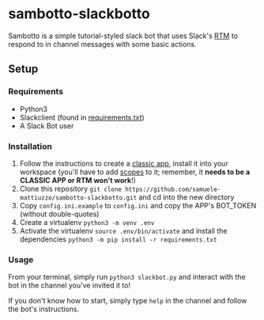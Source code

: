 # sambotto-slackbotto

Sambotto is a simple tutorial-styled slack bot that uses Slack's [RTM](https://api.slack.com/rtm) to respond to in channel messages with some basic actions.

## Setup

### Requirements

- Python3
- Slackclient (found in [requirements.txt](requirements.txt))
- A Slack Bot user

### Installation

1. Follow the instructions to create a [classic app](https://api.slack.com/apps?new_classic_app=1), install it into your workspace (you'll have to add [scopes](https://api.slack.com/authentication/basics#scopes) to it; remember, it **needs to be a CLASSIC APP or RTM won't work**!)
2. Clone this repository `git clone https://github.com/samuele-mattiuzzo/sambotto-slackbotto.git` and cd into the new directory
3. Copy `config.ini.example` to `config.ini` and copy the APP's BOT_TOKEN (without double-quotes)
4. Create a virtualenv `python3 -m venv .env`
5. Activate the virtualenv `source .env/bin/activate` and install the dependencies `python3 -m pip install -r requirements.txt`

### Usage

From your terminal, simply run `python3 slackbot.py` and interact with the bot in the channel you've invited it to!

If you don't know how to start, simply type `help` in the channel and follow the bot's instructions.
